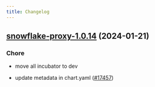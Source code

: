 ```yaml
---
title: Changelog
---
```




## [snowflake-proxy-1.0.14](https://github.com/truecharts/charts/compare/snowflake-proxy-1.0.13...snowflake-proxy-1.0.14) (2024-01-21)

### Chore



- move all incubator to dev

- update metadata in chart.yaml ([#17457](https://github.com/truecharts/charts/issues/17457))